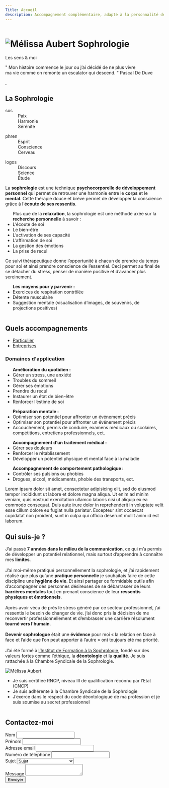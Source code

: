 ```yaml
---
Title: Accueil
description: Accompagnement complémentaire, adapté à la personnalité de chacun et à ses besoins
---
```


<div class="sc-home section fp-noscroll active">
    <div class="sch-background">
        <img src="%theme_url%/assets/media/img/home-ls-1280.jpg?v=%version%"
             srcset="%theme_url%/assets/media/img/home-ls-1280.jpg?v=%version% 1280w,
                     %theme_url%/assets/media/img/home-ls-1920.jpg?v=%version% 1920w"
             class="schb-img"
             sizes="100vw"
             alt="" />
    </div>
    <div class="sch-content">
        <h1 class="sch-title-1">
            <img src="%theme_url%/assets/media/img/logo-melissa-aubert-sophrologie-ls-265.png?v=%version%"
                 srcset="%theme_url%/assets/media/img/logo-melissa-aubert-sophrologie-ls-265.png?v=%version% 265w,
                         %theme_url%/assets/media/img/logo-melissa-aubert-sophrologie-ls-398.png?v=%version% 398w"
                 class="sch-title-1_img"
                 sizes="265px"
                 alt="Mélissa Aubert Sophrologie" />
        </h1>
        <span class="sch-title-2">Les sens & moi</span>
        <p class="sch-text">
            <span class="sch-text_quotation-marks">"</span>
            Mon histoire commence le jour ou j’ai décidé de ne plus vivre<br /> ma vie comme on remonte un escalator qui descend.
            <span class="sch-text_quotation-marks">"</span>
            <span class="sch-text_author">Pascal De Duve</span>
        </p>
    </div>
    <a href="#la-sophrologie" class="sch-scroll-bottom">
        <div class="sch-scroll-bottom_mouse-y">
            <div class="sch-scroll-bottom_scroller">&nbsp;</div>
        </div>
    </a>
</div>
<div class="sc-sophrology section fp-noscroll">
    <div class="scs-content">
        <div class="inner">
            <h2 class="scs-title-1">La Sophrologie</h2>
            <div class="scs-diagram">
                <dl class="scs-diagram_figures">
                    <dt class="scs-diagram_title">
                        sos
                    </dt>
                    <dd class="scs-diagram_description">
                        Paix<br />
                        Harmonie<br />
                        Sérénité
                    </dd>
                </dl>
                <dl class="scs-diagram_figures">
                    <dt class="scs-diagram_title">
                        phren
                    </dt>
                    <dd class="scs-diagram_description">
                        Esprit<br />
                        Conscience<br />
                        Cerveau
                    </dd>
                </dl>
                <dl class="scs-diagram_figures">
                    <dt class="scs-diagram_title">
                        logos
                    </dt>
                    <dd class="scs-diagram_description">
                        Discours<br />
                        Science<br />
                        Étude
                    </dd>
                </dl>
            </div>
            <div class="scs-text">
                <p class="scs-paragraph">
                    La <strong class="highlight">sophrologie</strong> est une technique <strong class="highlight">psychocorporelle de développement personnel</strong> qui permet de retrouver une harmonie entre le <strong class="highlight">corps</strong> et le <strong class="highlight">mental</strong>. Cette thérapie douce et brève permet de développer la conscience grâce à l’<strong class="highlight">écoute de ses ressentis</strong>.
                </p>
                <ul class="scs-list">
                    Plus que de la <strong class="highlight">relaxation</strong>, la sophrologie est une méthode axée sur la <strong class="highlight">recherche personnelle</strong> à savoir :
    	            <li class="scs-itm">
                        L’écoute de soi
                    </li>
                    <li class="scs-itm">
                        Le bien-être
                    </li>
                    <li class="scs-itm">
                        L’activation de ses capacité
                    </li>
                    <li class="scs-itm">
                        L’affirmation de soi
                    </li>
                    <li class="scs-itm">
                        La gestion des émotions
                    </li>
                    <li class="scs-itm">
                        La prise de recul
                    </li>
                </ul>
            </div>
            <div class="scs-text_highlight">
                <p class="scs-paragraph">
                    Ce suivi thérapeutique donne l’opportunité à chacun de prendre du temps pour soi et ainsi prendre conscience de l’essentiel. Ceci permet au final de se détacher du stress, penser de manière positive et d’avancer plus sereinement.
                </p>
                <ul class="scs-list">
                    <strong class="highlight">Les moyens pour y parvenir :</strong>
    	            <li class="scs-itm">
                        Exercices de respiration contrôlée
                    </li>
                    <li class="scs-itm">
                        Détente musculaire
                    </li>
                    <li class="scs-itm">
                        Suggestion mentale (visualisation d’images, de souvenirs, de projections positives)
                    </li>
                </ul>
            </div>
        </div>
    </div>
</div>
<div class="sc-accompaniments section fp-noscroll">
    <div class="sca-background">
        <img src="%theme_url%/assets/media/img/accompaniments-ls-1280.jpg?v=%version%"
             srcset="%theme_url%/assets/media/img/accompaniments-ls-1280.jpg?v=%version% 1280w,
                     %theme_url%/assets/media/img/accompaniments-ls-1920.jpg?v=%version% 1920w"
             class="scab-img"
             sizes="100vw"
             alt="" />
    </div>
    <div class="sca-content">
        <div class="inner">
            <h2 class="sca-title-1">Quels accompagnements</h2>
            <div class="sca-tabs tabs">
                <ul class="sca-list">
                    <li class="sca-itm">
                        <a href="#private" class="sca-lnk">
                            Particulier
                        </a>
                    </li>
                    <li class="sca-itm">
                        <a href="#company" class="sca-lnk">
                            Entreprises
                        </a>
                    </li>
                </ul>
                <div class="sca-tab" id="private">
                    <h3 class="sca-title-2">Domaines d'application</h3>
                    <div class="sca-text">
                        <ul class="sca-tab_list">
                            <strong class="highlight">Amélioration du quotidien :</strong>
                            <li class="sca-tab_itm">
                                Gérer un stress, une anxiété
                            </li>
                            <li class="sca-tab_itm">
                                Troubles du sommeil
                            </li>
                            <li class="sca-tab_itm">
                                Gérer ses émotions
                            </li>
                            <li class="sca-tab_itm">
                                Prendre du recul
                            </li>
                            <li class="sca-tab_itm">
                                Instaurer un état de bien-être
                            </li>
                            <li class="sca-tab_itm">
                                Renforcer l’estime de soi
                            </li>
                        </ul>
                        <ul class="sca-tab_list">
                            <strong class="highlight">Préparation mentale :</strong>
                            <li class="sca-tab_itm">
                                Optimiser son potentiel pour affronter un événement précis
                            </li>
                            <li class="sca-tab_itm">
                                Optimiser son potentiel pour affronter un événement précis
                            </li>
                            <li class="sca-tab_itm highlight">
                                Accouchement, permis de conduire, examens médicaux ou scolaires, compétitions, entretiens professionnels, ect.
                            </li>
                        </ul>
                        <ul class="sca-tab_list">
                            <strong class="highlight">Accompagnement d’un traitement médical :</strong>
                            <li class="sca-tab_itm">
                                Gérer ses douleurs
                            </li>
                            <li class="sca-tab_itm">
                                Renforcer le rétablissement
                            </li>
                            <li class="sca-tab_itm highlight">
                                Développer un potentiel physique et mental face à la maladie
                            </li>
                        </ul>
                        <ul class="sca-tab_list">
                            <strong class="highlight">Accompagnement de comportement pathologique :</strong>
                            <li class="sca-tab_itm">
                                Contrôler ses pulsions ou phobies
                            </li>
                            <li class="sca-tab_itm highlight">
                                Drogues, alcool, médicaments, phobie des transports, ect.
                            </li>
                        </ul>
                    </div>
                </div>
                <div class="sca-tab" id="company">
                    <div class="sca-text">
                        <p class="sca-paragraph">
                            Lorem ipsum dolor sit amet, consectetur adipisicing elit, sed do eiusmod tempor incididunt ut labore et dolore magna aliqua. Ut enim ad minim veniam, quis nostrud exercitation ullamco laboris nisi ut aliquip ex ea commodo consequat. Duis aute irure dolor in reprehenderit in voluptate velit esse cillum dolore eu fugiat nulla pariatur. Excepteur sint occaecat cupidatat non proident, sunt in culpa qui officia deserunt mollit anim id est laborum.
                        </p>
                    </div>
                </div>
            </div>
        </div>
    </div>
</div>
<div class="sc-whoami section fp-noscroll">
    <div class="scw-content">
        <div class="inner">
            <h2 class="scw-title-1">Qui suis-je ?</h2>
            <div class="scw-top">
                <p class="scw-paragraph">
                    J’ai passé <strong class="highlight">7 années dans le milieu de la communication</strong>, ce qui m’a permis de développer un potentiel relationnel, mais surtout d’apprendre à connaître mes <strong class="highlight">limites</strong>.<br /><br />
                    J’ai moi-même pratiqué personnellement la sophrologie, et j’ai rapidement réalisé que plus qu’une <strong class="highlight">pratique personnelle</strong> je souhaitais faire de cette discipline une <strong class="highlight">hygiène de vie</strong>. Et ainsi partager ce formidable outils afin d’accompagner des personnes désireuses de se débarrasser de leurs <strong class="highlight">barrières mentales</strong> tout en prenant conscience de leur <strong class="highlight">ressentis physiques et émotionnels</strong>.<br /><br />
                    Après avoir vécu de près le stress généré par ce secteur professionnel, j’ai ressentis le besoin de changer de vie. j’ai donc pris la décision de me reconvertir professionnellement et d’embrasser une carrière résolument <strong class="highlight">tourné vers l’humain</strong>.<br /><br />
                    <strong class="highlight">Devenir sophrologue</strong> était une <strong class="highlight">évidence</strong> pour moi « la relation en face à face et l’aide que l’on peut apporter à l’autre » ont toujours été ma priorité.<br /><br />
                    J’ai été formé à <a href="https://www.sophrologie-formation.fr/" target="_blank" class="lnk" title="Site web de l'IFS">l’Institut de Formation à la Sophrologie</a>, fondé sur des valeurs fortes comme l’éthique, la <strong class="highlight">déontologie</strong> et la <strong class="highlight">qualité</strong>. Je suis rattachée à la Chambre Syndicale de la Sophrologie.
                </p>
                <div class="scw-img">
                    <img src="%theme_url%/assets/media/img/photo-melissa-aubert-sophrologie-ls-245.jpg?v=%version%"
                         srcset="%theme_url%/assets/media/img/photo-melissa-aubert-sophrologie-ls-245.jpg?v=%version% 245w,
                                 %theme_url%/assets/media/img/photo-melissa-aubert-sophrologie-ls-368.jpg?v=%version% 368w"
                         class="scw-photo"
                         sizes="245px"
                         alt="Mélissa Aubert" />
                </div>
            </div>
            <div class="scw-bottom">
                <ul class="scw-list">
                    <li class="scw-itm">Je suis certifiée RNCP, niveau III de qualification reconnu par l’Etat (CNCP)</li>
                    <li class="scw-itm">Je suis adhérente à la Chambre Syndicale de la Sophrologie</li>
                    <li class="scw-itm">J’exerce dans le respect du code déontologique de ma profession et je suis soumise au secret professionnel</li>
                </ul>
            </div>
        </div>
    </div>
</div>
<div class="sc-contact section fp-noscroll">
    <div class="scc-background">
        <img src="%theme_url%/assets/media/img/contact-ls-1280.jpg?v=%version%"
             srcset="%theme_url%/assets/media/img/contact-ls-1280.jpg?v=%version% 1280w,
                     %theme_url%/assets/media/img/contact-ls-1920.jpg?v=%version% 1920w"
             class="sccb-img"
             sizes="100vw"
             alt="" />
    </div>
    <div class="scc-content">
        <div class="inner">
            <h2 class="scc-title-1">Contactez-moi</h2>
            <div class="scc-form">
                <form class="forms contact-form" method="post">
                    <div class="fields field-text form-group">
                        <label class="labels labels-placeholder" for="contact_form_lastname">Nom</label>
                        <input type="text" id="contact_form_lastname" name="contact_form_lastname" value="" class="inputs input-text form-control" data-smk-msg="Veuillez renseigner votre nom." required>
                    </div>
                    <div class="fields field-text form-group">
                        <label class="labels labels-placeholder" for="contact_form_firstname">Prénom</label>
                        <input type="text" id="contact_form_firstname" name="contact_form_firstname" value="" class="inputs input-text form-control" data-smk-msg="Veuillez renseigner votre prénom." required>
                    </div>
                    <div class="fields field-text form-group">
                        <label class="labels labels-placeholder" for="contact_form_email">Adresse email</label>
                        <input type="email" id="contact_form_email" name="contact_form_email" value="" class="inputs input-text form-control" data-smk-msg="Veuillez renseigner une adresse email valide." required>
                    </div>
                    <div class="fields field-text form-group">
                        <label class="labels labels-placeholder" for="contact_form_phone">Numéro de téléphone</label>
                        <input type="tel" id="contact_form_phone" name="contact_form_phone" value="" class="inputs input-text form-control" data-smk-msg="Veuillez renseigner un numéro de téléphone valide." required>
                    </div>
                    <div class="fields field-select form-group">
                        <label class="labels" for="contact_form_subject">Sujet</label>
                        <select id="contact_form_subject" name="contact_form_subject" class="inputs input-select form-control" data-smk-msg="Veuillez sélectionner un sujet." required>
                            <option value="">Sujet</option>
                            <option value="Prise de rendez-vous">Prise de rendez-vous</option>
                            <option value="Demande d'information">Demande d'information</option>
                            <option value="Question à l'administrateur">Question à l'administrateur</option>
                        </select>
                    </div>
                    <div class="fields field-textarea form-group">
                        <label class="labels labels-placeholder" for="contact_form_message">Message</label>
                        <textarea id="contact_form_message" name="contact_form_message" class="inputs input-textarea form-control" data-smk-msg="Veuillez renseigner un message." required></textarea>
                    </div>
                    <div class="fields field-submit">
                        <button type="submit" name="contact_form_submit" value="true" class="btns btn-1 btn-submit">Envoyer</button>
                    </div>
                </form>
            </div>
        </div>
    </div>
</div>
